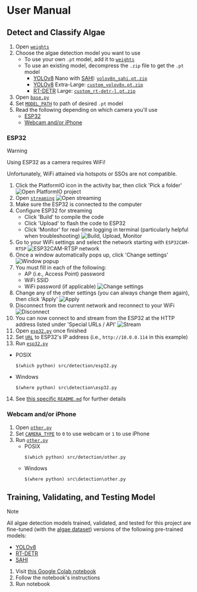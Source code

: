 # User Manual
## Detect and Classify Algae
1. Open [`weights`](/weights)
2. Choose the algae detection model you want to use
   * To use your own `.pt` model, add it to [`weights`](/weights)
   * To use an existing model, decompress the `.zip` file to get the `.pt` model
      * [YOLOv8](https://docs.ultralytics.com/models/yolov8) Nano with [SAHI](https://docs.ultralytics.com/guides/sahi-tiled-inference): [`yolov8n_sahi.pt.zip`](/weights/yolov8n_sahi.pt.zip)
      * [YOLOv8](https://docs.ultralytics.com/models/yolov8) Extra-Large: [`custom_yolov8x.pt.zip`](/weights/custom_yolov8x.pt.zip)
      * [RT-DETR](https://docs.ultralytics.com/models/rtdetr) Large: [`custom_rt-detr-l.pt.zip`](/weights/custom_rt-detr-l.pt.zip)
3. Open [`base.py`](/src/detection/base.py)
4. Set [`MODEL_PATH`](/src/detection/base.py#L19) to path of desired `.pt` model
5. Read the following depending on which camera you'll use
   * [ESP32](#esp32)
   * [Webcam and/or iPhone](#webcam-andor-iphone)

### ESP32
> [!WARNING]
> Using ESP32 as a camera requires WiFi!
>
> Unfortunately, WiFi attained via hotspots or SSOs are not compatible.
1. Click the PlatformIO icon in the activity bar, then click 'Pick a folder'
![Open PlatformIO project](/src/assets/esp32/setup/platformio_folder.png)
2. Open [`streaming`](/src/streaming)
![Open `streaming`](/src/assets/esp32/setup/open_streaming.png)
3. Make sure the ESP32 is connected to the computer
4. Configure ESP32 for streaming
   - Click 'Build' to compile the code
   - Click 'Upload' to flash the code to ESP32
   - Click 'Monitor' for real-time logging in terminal (particularly helpful when troubleshooting)
   ![Build, Upload, Monitor](/src/assets/esp32/setup/build_upload_monitor.png)
5. Go to your WiFi settings and select the network starting with `ESP32CAM-RTSP`
![`ESP32CAM-RTSP` network](/src/assets/esp32/setup/choose_ap.png)
6. Once a window automatically pops up, click 'Change settings'
![Window popup](/src/assets/esp32/setup/ap_popup.png)
7. You must fill in each of the following:
   - AP (i.e., Access Point) password
   - WiFi SSID
   - WiFi password (if applicable)
![Change settings](/src/assets/esp32/setup/init_config.png)
8. Change any of the other settings (you can always change them again), then click 'Apply'
![Apply](/src/assets/esp32/setup/apply.png)
9. Disconnect from the current network and reconnect to your WiFi
![Disconnect](/src/assets/esp32/setup/disconnect.png)
10. You can now connect to and stream from the ESP32 at the HTTP address listed under 'Special URLs / API'
![Stream](/src/assets/esp32/setup/get_url.png)
11. Open [`esp32.py`](/src/detection/esp32.py) once finished
12. Set [`URL`](/src/detection/esp32.py#L3) to ESP32's IP address (i.e., `http://10.0.0.114` in this example)
13. Run [`esp32.py`](/src/detection/esp32.py)
   * POSIX
      ```
      $(which python) src/detection/esp32.py
      ```
   * Windows
      ```
      $(where python) src\detection\esp32.py
      ```
14. See [this specific `README.md`](/src/streaming/README.md) for further details

### Webcam and/or iPhone
1. Open [`other.py`](/src/detection/other.py)
2. Set [`CAMERA_TYPE`](/src/detection/other.py#L3) to `0` to use webcam or `1` to use iPhone
3. Run [`other.py`](/src/detection/other.py)
   * POSIX
      ```
      $(which python) src/detection/other.py
      ```
   * Windows
      ```
      $(where python) src\detection\other.py
      ```

## Training, Validating, and Testing Model
> [!NOTE]
> All algae detection models trained, validated, and tested for this project are fine-tuned (with the [algae dataset](https://drive.google.com/drive/folders/1gd85o6dpcjDwWJUUi4x9slhjHHuoY4K0)) versions of the following pre-trained models:
> - [YOLOv8](https://docs.ultralytics.com/models/yolov8)
> - [RT-DETR](https://docs.ultralytics.com/models/rtdetr)
> - [SAHI](https://docs.ultralytics.com/guides/sahi-tiled-inference)

1. Visit [this Google Colab notebook](https://colab.research.google.com/drive/19X4aGWTeXQbgEKVteR9qrgit67jNxkmJ)
2. Follow the notebook's instructions
3. Run notebook